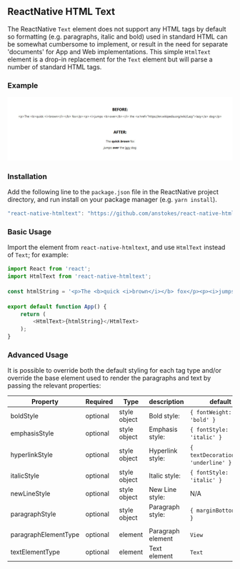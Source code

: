 ## ReactNative HTML Text
The ReactNative `Text` element does not support any HTML tags by default so formatting (e.g. paragraphs, italic and bold) used in standard HTML can be somewhat cumbersome to implement, or result in the need for separate 'documents' for App and Web implementations.  This simple `HtmlText` element is a drop-in replacement for the `Text` element but will parse a number of standard HTML tags.

### Example
![Before/After](./docs/example.jpg)

### Installation
Add the following line to the `package.json` file in the ReactNative project directory, and run install on your package manager (e.g. `yarn install`).
```javascript
"react-native-htmltext": "https://github.com/anstokes/react-native-htmltext.git",
```

### Basic Usage
Import the element from `react-native-htmltext`, and use `HtmlText` instead of `Text`; for example:
```javascript
import React from 'react';
import HtmlText from 'react-native-htmltext';

const htmlString = '<p>The <b>quick <i>brown</i></b> fox</p><p><i>jumps <b>over</b></i> the <a href="https://en.wikipedia.org/wiki/Lazy">lazy</a>

export default function App() {
	return (
		<HtmlText>{htmlString}</HtmlText>
	);
}
```

### Advanced Usage
It is possible to override both the default styling for each tag type and/or override the base element used to render the paragraphs and text by passing the relevant properties:

| Property             | Required | Type         | description           | default                                   |
| -------------------- | -------- | ------------ | --------------------- | ----------------------------------------- |
| boldStyle            | optional | style object | Bold style: <b>       | ```{ fontWeight: 'bold' }```              |
| emphasisStyle        | optional | style object | Emphasis style: <em>  | ```{ fontStyle: 'italic' }```             |
| hyperlinkStyle       | optional | style object | Hyperlink style: <a>  | ```{ textDecorationLine: 'underline' }``` |
| italicStyle          | optional | style object | Italic style: <i>     | ```{ fontStyle: 'italic' }```             |
| newLineStyle         | optional | style object | New Line style: <br>  | N/A                                       |
| paragraphStyle       | optional | style object | Paragraph style: <p>  | ```{ marginBotton: 10 }```                |
| paragraphElementType | optional | element      | Paragraph element     | ```View```                                |
| textElementType      | optional | element      | Text element          | ```Text```                                |

